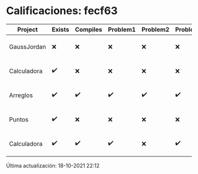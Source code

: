 # Calificaciones: fecf63
|Project|Exists|Compiles|Problem1|Problem2|Problem3|Extra|CommitHash|CommitDate|CheckDate|Comments|DueDate|Grade|
|-|-|-|-|-|-|-|-|-|-|-|-|-|
|GaussJordan|❌|❌|❌|❌|❌|❌|NA|NA|18-10-2021 22:12:58|No se encontró el archivo en PracticasComputacionI/GaussJordan/GaussJordan.cpp|01-10-2021 21:00:00|5.0|
|Calculadora|✔️|❌|❌|❌|❌|❌|4822f3dbeb906dc411238f56451a15ecc6eb1889|17-10-2021 23:02:32|18-10-2021 00:22:01|Tu código no compila|17-09-2021 21:00:00|5.0|
|Arreglos|✔️|✔️|✔️|✔️|✔️|✔️|734c1e43d889ffe9b47f92993d20d9d6ba37fd1a|17-10-2021 22:59:18|18-10-2021 00:22:02|nan|24-09-2021 21:00:00|5.0|
|Puntos|✔️|❌|❌|❌|❌|❌|83e1ca29d081cef126b047bfda34519e603eb66e|17-10-2021 19:21:10|17-10-2021 20:12:12|Tu código no compila|15-10-2021 21:00:00|5.0|
|Calculadora|✔️|✔️|✔️|❌|✔️|✔️|edbbe0e7f82b128fb714ed18aac1c91506912623|17-09-2021 21:04:30|17-09-2021 21:27:18|No implementaste operaciones con números flotantes|17-09-2021 21:00:00|10.0|

Última actualización: 18-10-2021 22:12